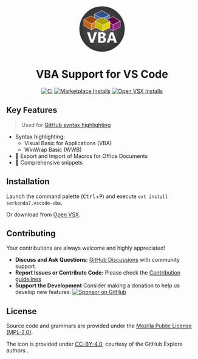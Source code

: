 <div align="center">

<img width="120" src="images/icon.png">
<h1>VBA Support for VS Code</h1>

[![CI][ci-badge]][ci-status]
[![Marketplace Installs][badge-installs-market]][vs-marketplace]
[![Open VSX Installs][badge-installs-vsx]][open-vsx]

</div>

## Key Features
> Used for [GitHub syntax highlighting][gh-linguist]

- Syntax highlighting:
   - Visual Basic for Applications (VBA)
   - WinWrap Basic (WWB)
- 🚧 Export and Import of Macros for Office Documents
- 🚧 Comprehensive snippets


## Installation
Launch the command palette (<kbd>Ctrl</kbd>+<kbd>P</kbd>) and execute `ext install serkonda7.vscode-vba`.

Or download from [Open VSX][open-vsx].


## Contributing
Your contributions are always welcome and highly appreciated!

- **Discuss and Ask Questions:** [GitHub Discussions][discussions] with community support
- **Report Issues or Contribute Code:** Please check the [Contribution guidelines](CONTRIBUTING.md)
- **Support the Development** Consider making a donation to help us develop new features:
   [![Sponsor on GitHub][sponsors-badge]][sponsors-profile]


## License
Source code and grammars are provided under the [Mozilla Public License (MPL-2.0)](LICENSE.txt).

The icon is provided under [CC-BY-4.0](images/LICENSE.txt), courtesy of the GitHub Explore authors .


<!-- links -->
[ci-badge]: https://github.com/serkonda7/vscode-vba/actions/workflows/ci.yml/badge.svg
[ci-status]: https://github.com/serkonda7/vscode-vba/actions/workflows/ci.yml

[badge-installs-market]: https://img.shields.io/visual-studio-marketplace/i/serkonda7.vscode-vba?label=Installs
[badge-installs-vsx]: https://img.shields.io/open-vsx/dt/serkonda7/vscode-vba?label=VSX%20downloads
[vs-marketplace]: https://marketplace.visualstudio.com/items?itemName=serkonda7.vscode-vba
[open-vsx]: https://open-vsx.org/extension/serkonda7/vscode-vba

[discussions]: https://github.com/serkonda7/vscode-vba/discussions

[gh-linguist]: https://github.com/github-linguist/linguist/tree/master/vendor

[sponsors-badge]: https://img.shields.io/badge/Sponsor-GitHub-blue.svg
[sponsors-profile]: https://github.com/sponsors/serkonda7
